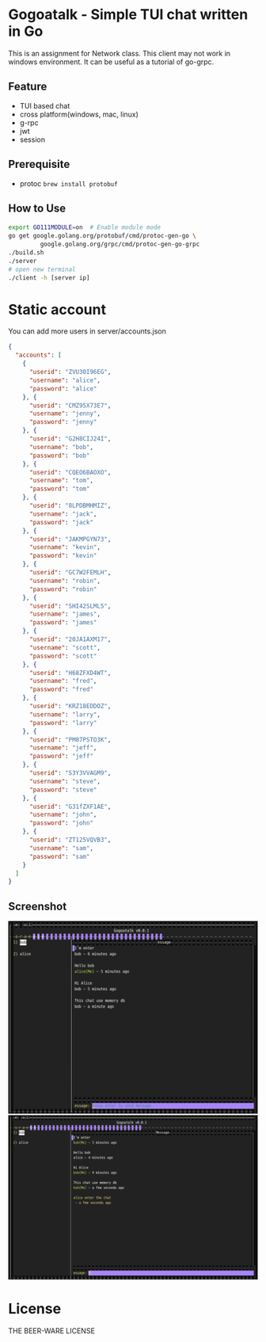 # Gogoatalk - Simple TUI chat written in Go
This is an assignment for Network class.
This client may not work in windows environment.
It can be useful as a tutorial of go-grpc.

## Feature
- TUI based chat
- cross platform(windows, mac, linux)
- g-rpc
- jwt
- session

## Prerequisite
* protoc `brew install protobuf`

## How to Use
```sh
export GO111MODULE=on  # Enable module mode
go get google.golang.org/protobuf/cmd/protoc-gen-go \
         google.golang.org/grpc/cmd/protoc-gen-go-grpc
./build.sh
./server
# open new terminal
./client -h [server ip]
```

# Static account
You can add more users in server/accounts.json
```json
{
  "accounts": [
    {
      "userid": "ZVU30I96EG",
      "username": "alice",
      "password": "alice"
    }, {
      "userid": "CMZ95X73E7",
      "username": "jenny",
      "password": "jenny"
    }, {
      "userid": "G2H8CIJ24I",
      "username": "bob",
      "password": "bob"
    }, {
      "userid": "CQEO6BAOXO",
      "username": "tom",
      "password": "tom"
    }, {
      "userid": "8LPDBMHMIZ",
      "username": "jack",
      "password": "jack"
    }, {
      "userid": "JAKMPGYN73",
      "username": "kevin",
      "password": "kevin"
    }, {
      "userid": "GC7W2FEMLH",
      "username": "robin",
      "password": "robin"
    }, {
      "userid": "SHI42SLML5",
      "username": "james",
      "password": "james"
    }, {
      "userid": "20JA1AXM17",
      "username": "scott",
      "password": "scott"
    }, {
      "userid": "H68ZFXD4WT",
      "username": "fred",
      "password": "fred"
    }, {
      "userid": "KRZ18EDDOZ",
      "username": "larry",
      "password": "larry"
    }, {
      "userid": "PM87PSTO3K",
      "username": "jeff",
      "password": "jeff"
    }, {
      "userid": "S3Y3VVAGM9",
      "username": "steve",
      "password": "steve"
    }, {
      "userid": "G31fZXF1AE",
      "username": "john",
      "password": "john"
    }, {
      "userid": "ZT125VQVB3",
      "username": "sam",
      "password": "sam"
    }
  ]
}
```


## Screenshot
![](img/alice.png)
![](img/bob.png)


# License
THE BEER-WARE LICENSE

